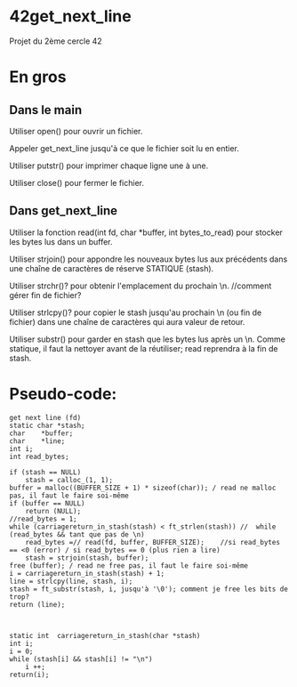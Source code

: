 # 42get_next_line
Projet du 2ème cercle 42

# En gros
## Dans le main
Utiliser open() pour ouvrir un fichier.

Appeler get_next_line jusqu'à ce que le fichier soit lu en entier.

Utiliser putstr() pour imprimer chaque ligne une à une.

Utiliser close() pour fermer le fichier.

## Dans get_next_line
Utiliser la fonction read(int fd, char *buffer, int bytes_to_read) pour stocker les bytes lus dans un buffer. 

Utiliser strjoin() pour appondre les nouveaux bytes lus aux précédents dans une chaîne de caractères de réserve STATIQUE (stash).

Utiliser strchr()? pour obtenir l'emplacement du prochain \n. //comment gérer fin de fichier?

Utiliser strlcpy()? pour copier le stash jusqu'au prochain \n (ou fin de fichier) dans une chaîne de caractères qui aura valeur de retour.

Utiliser substr() pour garder en stash que les bytes lus après un \n. Comme statique, il faut la nettoyer avant de la réutiliser; read reprendra à la fin de stash.

# Pseudo-code:

```
get next line (fd)
static char *stash;
char	*buffer;
char	*line;
int	i;
int	read_bytes;

if (stash == NULL)
	stash = calloc_(1, 1);
buffer = malloc((BUFFER_SIZE + 1) * sizeof(char)); / read ne malloc pas, il faut le faire soi-même
if (buffer == NULL)
	return (NULL);
//read_bytes = 1;
while (carriagereturn_in_stash(stash) < ft_strlen(stash)) //  while (read_bytes && tant que pas de \n)
	read_bytes =// read(fd, buffer, BUFFER_SIZE);    //si read_bytes == <0 (error) / si read_bytes == 0 (plus rien a lire)
	stash = strjoin(stash, buffer);
free (buffer); / read ne free pas, il faut le faire soi-même
i = carriagereturn_in_stash(stash) + 1;
line = strlcpy(line, stash, i);
stash = ft_substr(stash, i, jusqu'à '\0'); comment je free les bits de trop?
return (line);



static int	carriagereturn_in_stash(char *stash)
int	i;
i = 0;
while (stash[i] && stash[i] != "\n")
	i ++;
return(i);

